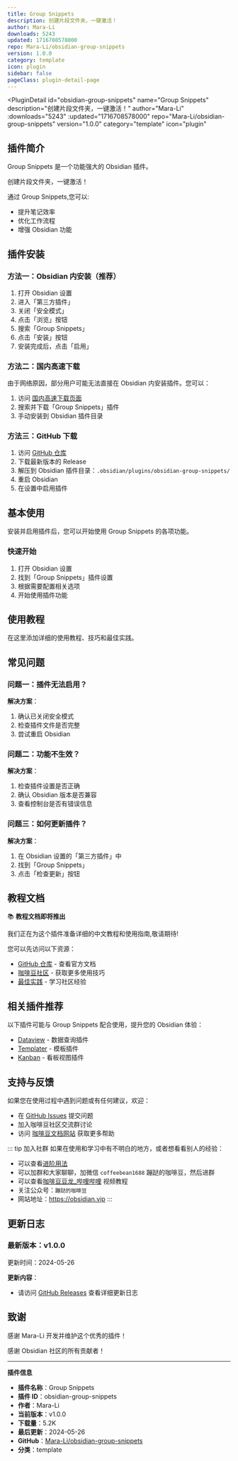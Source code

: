 ```yaml
---
title: Group Snippets
description: 创建片段文件夹，一键激活！
author: Mara-Li
downloads: 5243
updated: 1716708578000
repo: Mara-Li/obsidian-group-snippets
version: 1.0.0
category: template
icon: plugin
sidebar: false
pageClass: plugin-detail-page
---
```


<PluginDetail
  id="obsidian-group-snippets"
  name="Group Snippets"
  description="创建片段文件夹，一键激活！"
  author="Mara-Li"
  :downloads="5243"
  :updated="1716708578000"
  repo="Mara-Li/obsidian-group-snippets"
  version="1.0.0"
  category="template"
  icon="plugin"
>

<!-- AUTO_GENERATED_START -->
## 插件简介

Group Snippets 是一个功能强大的 Obsidian 插件。

创建片段文件夹，一键激活！

通过 Group Snippets,您可以:

- 提升笔记效率
- 优化工作流程
- 增强 Obsidian 功能

<!-- AUTO_GENERATED_END -->

<!-- AUTO_GENERATED_START -->
## 插件安装

### 方法一：Obsidian 内安装（推荐）

1. 打开 Obsidian 设置
2. 进入「第三方插件」
3. 关闭「安全模式」
4. 点击「浏览」按钮
5. 搜索「Group Snippets」
6. 点击「安装」按钮
7. 安装完成后，点击「启用」

### 方法二：国内高速下载

由于网络原因，部分用户可能无法直接在 Obsidian 内安装插件。您可以：

1. 访问 [国内高速下载页面](/zh/documentation/obsidian-plugins-download.html)
2. 搜索并下载「Group Snippets」插件
3. 手动安装到 Obsidian 插件目录

### 方法三：GitHub 下载

1. 访问 [GitHub 仓库](https://github.com/Mara-Li/obsidian-group-snippets)
2. 下载最新版本的 Release
3. 解压到 Obsidian 插件目录：`.obsidian/plugins/obsidian-group-snippets/`
4. 重启 Obsidian
5. 在设置中启用插件

## 基本使用

安装并启用插件后，您可以开始使用 Group Snippets 的各项功能。

### 快速开始

1. 打开 Obsidian 设置
2. 找到「Group Snippets」插件设置
3. 根据需要配置相关选项
4. 开始使用插件功能

<!-- AUTO_GENERATED_END -->

<!-- CUSTOM_CONTENT_START:tutorial -->
## 使用教程

在这里添加详细的使用教程、技巧和最佳实践。

<!-- CUSTOM_CONTENT_END:tutorial -->

<!-- SHARED_CONTENT_START -->
## 常见问题

### 问题一：插件无法启用？

**解决方案**：
1. 确认已关闭安全模式
2. 检查插件文件是否完整
3. 尝试重启 Obsidian

### 问题二：功能不生效？

**解决方案**：
1. 检查插件设置是否正确
2. 确认 Obsidian 版本是否兼容
3. 查看控制台是否有错误信息

### 问题三：如何更新插件？

**解决方案**：
1. 在 Obsidian 设置的「第三方插件」中
2. 找到「Group Snippets」
3. 点击「检查更新」按钮

## 教程文档

📚 **教程文档即将推出**

我们正在为这个插件准备详细的中文教程和使用指南,敬请期待!

您可以先访问以下资源：
- [GitHub 仓库](https://github.com/Mara-Li/obsidian-group-snippets) - 查看官方文档
- [咖啡豆社区](/zh/bases/) - 获取更多使用技巧
- [最佳实践](/zh/best-practices/) - 学习社区经验

## 相关插件推荐

以下插件可能与 Group Snippets 配合使用，提升您的 Obsidian 体验：

- [Dataview](/zh/plugins/dataview.html) - 数据查询插件
- [Templater](/zh/plugins/templater-obsidian.html) - 模板插件
- [Kanban](/zh/plugins/obsidian-kanban.html) - 看板视图插件

## 支持与反馈

如果您在使用过程中遇到问题或有任何建议，欢迎：

- 在 [GitHub Issues](https://github.com/Mara-Li/obsidian-group-snippets/issues) 提交问题
- 加入咖啡豆社区交流群讨论
- 访问 [咖啡豆文档网站](https://obsidian.vip) 获取更多帮助

::: tip 加入社群
如果在使用和学习中有不明白的地方，或者想看看别人的经验：
- 可以查看[进阶用法](/zh/advanced)
- 可以加群和大家聊聊，加微信 `coffeebean1688` 蹦跶的咖啡豆，然后进群
- 可以查看[咖啡豆豆龙_哔哩哔哩](https://space.bilibili.com/618777356) 视频教程
- 关注公众号：`蹦跶的咖啡豆`
- 网站地址：https://obsidian.vip
:::
<!-- SHARED_CONTENT_END -->

<!-- AUTO_GENERATED_START -->
## 更新日志

### 最新版本：v1.0.0

更新时间：2024-05-26

**更新内容**：
- 请访问 [GitHub Releases](https://github.com/Mara-Li/obsidian-group-snippets/releases) 查看详细更新日志

## 致谢

感谢 Mara-Li 开发并维护这个优秀的插件！

感谢 Obsidian 社区的所有贡献者！

---

**插件信息**
- **插件名称**：Group Snippets
- **插件 ID**：obsidian-group-snippets
- **作者**：Mara-Li
- **当前版本**：v1.0.0
- **下载量**：5.2K
- **最后更新**：2024-05-26
- **GitHub**：[Mara-Li/obsidian-group-snippets](https://github.com/Mara-Li/obsidian-group-snippets)
- **分类**：template
<!-- AUTO_GENERATED_END -->

</PluginDetail>

